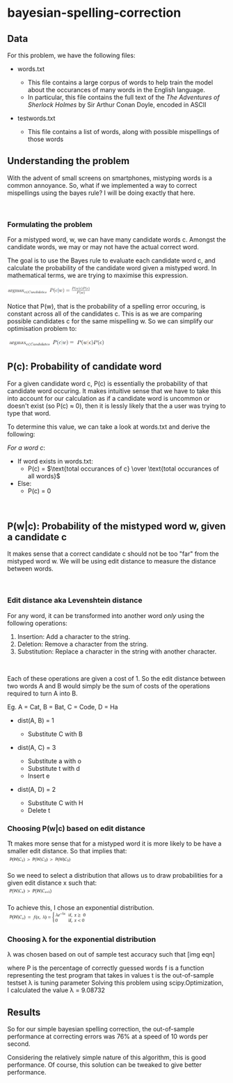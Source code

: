 # bayesian-spelling-correction

## Data
For this problem, we have the following files:
- words.txt
  - This file contains a large corpus of words to help train the model about the occurances of many words in the English language.
  - In particular, this file contains the full text of the _The Adventures of Sherlock Holmes_ by Sir Arthur Conan Doyle, encoded in ASCII

- testwords.txt
  - This file contains a list of words, along with possible mispellings of those words
  
## Understanding the problem

With the advent of small screens on smartphones, mistyping words is a common annoyance. So, what if we implemented a way to correct mispellings using the bayes rule? I will be doing exactly that here.

<br>

### Formulating the problem 

For a mistyped word, w, we can have many candidate words c. Amongst the candidate words, we may or may not have the actual correct word.

The goal is to use the Bayes rule to evaluate each candidate word c, and calculate the probability of the candidate word given a mistyped word. In mathematical terms, we are trying to maximise this expression.

<img src="https://github.com/jjasim/bayesian-spelling-correction/blob/main/images/Capture.PNG" alt="Maximisation problem" style="width: 38%; height: auto;"/>

<br>

Notice that P(w), that is the probability of a spelling error occuring, is constant across all of the candidates c. This is as we are comparing possible candidates c for the same mispelling w. So we can simplify our optimisation problem to:

<img src="https://github.com/jjasim/bayesian-spelling-correction/blob/main/images/Capture2.PNG" alt="Maximisation problem" style="width: 45%; height: auto;"/>

<br>

## P(c): Probability of candidate word

For a given candidate word c, P(c) is essentially the probability of that  candidate word occuring. It makes intuitive sense that we have to take this into account for our calculation as if a candidate word is uncommon or doesn't exist (so P(c) ≈ 0), then it is lessly likely that the a user was trying to type that word.

To determine this value, we can take a look at words.txt and derive the following:  

_For a word c_:  
* If word exists in words.txt:  
  * P(c) = $\text{total occurances of c} \over \text{total occurances of all words}$
* Else:
  * P(c) = 0

<br>
  
## P(w|c): Probability of the mistyped word w, given a candidate c

It makes sense that a correct candidate c should not be too "far" from the mistyped word w. We will be using edit distance to measure the distance between words.

<br>

### Edit distance aka Levenshtein distance

For any word, it can be transformed into another word _only_ using the following operations:
1. Insertion: Add a character to the string.
2. Deletion: Remove a character from the string.
3. Substitution: Replace a character in the string with another character.
<br>

Each of these operations are given a cost of 1. So the edit distance between two words A and B would simply be the sum of costs of the operations required to turn A into B.

Eg.
A = Cat, B = Bat, C = Code, D = Ha
* dist(A, B) = 1
  * Substitute C with B

* dist(A, C) = 3
  * Substitute a with o
  * Substitute t with d
  * Insert e

* dist(A, D) = 2
  * Substitute C with H
  * Delete t

### Choosing P(w|c) based on edit distance
Tt makes more sense that for a mistyped word it is more likely to be have a smaller edit distance. So that implies that: </br>
<img src="https://github.com/jjasim/bayesian-spelling-correction/blob/main/images/Capture3.jpg" style="width: 30%; height: auto;"/>

So we need to select a distribution that allows us to draw probabilities for a given edit distance x such that: <br/>
<img src="https://github.com/jjasim/bayesian-spelling-correction/blob/main/images/Capture4.JPG" style="width: 21%; height: auto;"/>

To achieve this, I chose an exponential distribution. </br>
<img src="https://github.com/jjasim/bayesian-spelling-correction/blob/main/images/Capture5.JPG" style="width: 37%; height: auto;"/>

### Choosing λ for the exponential distribution

λ was chosen based on out of sample test accuracy such that
[img eqn]

where P is the percentage of correctly guessed words
      f is a function representing the test program that takes in values
      t is the out-of-sample testset
      λ is tuning parameter
Solving this problem using scipy.Optimization, I calculated the value λ = 9.08732

## Results
So for our simple bayesian spelling correction, the out-of-sample performance at correcting errors was 76% at a speed of 10 words per second.

Considering the relatively simple nature of this algorithm, this is good performance. Of course, this solution can be tweaked to give better performance.
